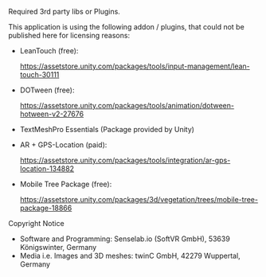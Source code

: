 Required 3rd party libs or Plugins.

This application is using the following addon / plugins, that could not be published here for licensing reasons:


- LeanTouch (free): 

  https://assetstore.unity.com/packages/tools/input-management/lean-touch-30111

- DOTween (free):  

  https://assetstore.unity.com/packages/tools/animation/dotween-hotween-v2-27676

- TextMeshPro Essentials (Package provided by Unity)

- AR + GPS-Location (paid): 

  https://assetstore.unity.com/packages/tools/integration/ar-gps-location-134882

- Mobile Tree Package (free):

  https://assetstore.unity.com/packages/3d/vegetation/trees/mobile-tree-package-18866



Copyright Notice

- Software and Programming: Senselab.io (SoftVR GmbH), 53639 Königswinter, Germany
- Media i.e. Images and 3D meshes: twinC GmbH, 42279 Wuppertal, Germany
